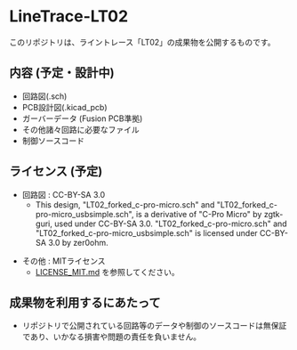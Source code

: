 # LineTrace-LT02
このリポジトリは、ライントレース「LT02」の成果物を公開するものです。

## 内容 (予定・設計中)
 - 回路図(.sch)
 - PCB設計図(.kicad_pcb)
 - ガーバーデータ (Fusion PCB準拠)
 - その他諸々回路に必要なファイル
 - 制御ソースコード

## ライセンス (予定)
 - 回路図 : CC-BY-SA 3.0
    - This design, "LT02_forked_c-pro-micro.sch" and "LT02_forked_c-pro-micro_usbsimple.sch", is a derivative of "C-Pro Micro" by zgtk-guri, used under CC-BY-SA 3.0. "LT02_forked_c-pro-micro.sch" and "LT02_forked_c-pro-micro_usbsimple.sch" is licensed under CC-BY-SA 3.0 by zer0ohm.
 * その他 : MITライセンス
     - [LICENSE_MIT.md](LICENSE_MIT.md) を参照してください。
    
## 成果物を利用するにあたって
 - リポジトリで公開されている回路等のデータや制御のソースコードは無保証であり、いかなる損害や問題の責任を負いません。
